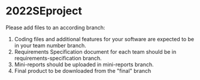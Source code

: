 # 2022SEproject

Please add files to an according branch:
1) Coding files and additional features for your software are expected to be in your team number branch.
2) Requirements Specification document for each team should be in requirements-specification branch.
3) Mini-reports should be uploaded in mini-reports branch.
4) Final product to be downloaded from the "final" branch
